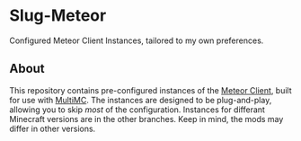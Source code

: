 # Slug-Meteor
Configured Meteor Client Instances, tailored to my own preferences.

## About

This repository contains pre-configured instances of the [Meteor Client](https://meteorclient.com/), built for use with [MultiMC](https://multimc.org/). The instances are designed to be plug-and-play, allowing you to skip *most* of the configuration.
Instances for differant Minecraft versions are in the other branches. Keep in mind, the mods may differ in other versions.
